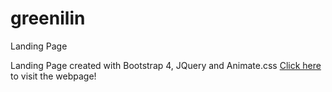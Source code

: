 # greenilin
Landing Page

Landing Page created with Bootstrap 4, JQuery and Animate.css
[Click here](https://jovanailin.github.io/greenilin/) to visit the webpage!
